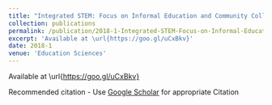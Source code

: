 ```yaml
---
title: "Integrated STEM: Focus on Informal Education and Community Collaboration through Engineering"
collection: publications
permalink: /publication/2018-1-Integrated-STEM-Focus-on-Informal-Education-and-Community-Collaboration-through-Engineering
excerpt: 'Available at \url{https://goo.gl/uCxBkv}'
date: 2018-1
venue: 'Education Sciences'
---
```

Available at \url{https://goo.gl/uCxBkv}

Recommended citation - Use [Google Scholar](https://scholar.google.com/scholar?q=Integrated+STEM:+Focus+on+Informal+Education+and+Community+Collaboration+through+Engineering) for appropriate Citation 